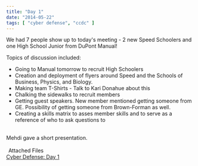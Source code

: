 ```yaml
---
title: "Day 1"
date: "2014-05-22"
tags: [ "cyber defense", "ccdc" ]
---
```


We had 7 people show up to today's meeting - 2 new Speed Schoolers and one High School Junior from DuPont Manual!  

Topics of discussion included:

* Going to Manual tomorrow to recruit High Schoolers
* Creation and deployment of flyers around Speed and the Schools of Business, Physics, and Biology.
* Making team T-Shirts - Talk to Kari Donahue about this
* Chalking the sidewalks to recruit members
* Getting guest speakers. New member mentioned getting someone from GE. Possibility of getting someone from Brown-Forman as well.
* Creating a skills matrix to asses member skills and to serve as a reference of who to ask questions to

<br>
Mehdi gave a short presentation.
<br><br>

<div class="well">
<legend><span class="fa fa-paperclip"></span>&nbsp;Attached Files</legend>
<a href="https://docs.google.com/presentation/d/1F5r0NC9oAn8kat7mJW-BeaL2YYJDIRw-h9Lw0JOWFCw/edit?usp=sharing" target="_blank"><i class="fa fa-file-powerpoint-o"></i> Cyber Defense: Day 1</a>
</div>
